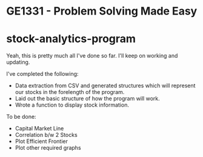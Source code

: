 # GE1331 - Problem Solving Made Easy
# stock-analytics-program

Yeah, this is pretty much all I've done so far. I'll keep on working and updating.

I've completed the following:
  - Data extraction from CSV and generated structures which will represent our stocks in the forelength of the program.
  - Laid out the basic structure of how the program will work.
  - Wrote a function to display stock information.

To be done:
  - Capital Market Line
  - Correlation b/w 2 Stocks
  - Plot Efficient Frontier
  - Plot other required graphs
